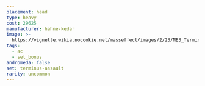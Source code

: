 ```yaml
---
placement: head
type: heavy
cost: 29625
manufacturer: hahne-kedar
image: >-
  https://vignette.wikia.nocookie.net/masseffect/images/2/23/ME3_Terminus_Assault_Armor.png/revision/latest?cb=20120314195928
tags:
  - ac
  - set_bonus
andromeda: false
set: terminus-assault
rarity: uncommon
---
```

